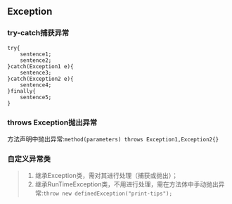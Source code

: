 ## Exception

### try-catch捕获异常
	try{
		sentence1;
		sentence2;
	}catch(Exception1 e){
		sentence3;
	}catch(Exception2 e){
		sentence4;
	}finally{
		sentence5;
	}

### throws Exception抛出异常
方法声明中抛出异常:`method(parameters) throws Exception1,Exception2{}`

### 自定义异常类
>1. 继承Exception类，需对其进行处理（捕获或抛出）；
>2. 继承RunTimeException类，不用进行处理，需在方法体中手动抛出异常:`throw new definedException("print-tips");`